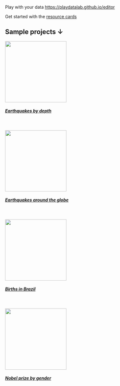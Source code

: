 
Play with your data 
https://playdatalab.github.io/editor

Get started with the [resource cards](https://docs.google.com/presentation/d/15Jf-HyuaVomNzCEYm89R8vfnGuoGCJ7yqpuK_OiLx7s/edit#slide=id.gccf60d3932_0_46)



## Sample projects ↓

[<img src="https://playdatalab.github.io/assets/earthquakes_depth.jpg" width="200">](https://playdatalab.github.io/editor/?project_url=/projects/earthquakes_scatterplot.sb3)
##### [Earthquakes by depth](https://playdatalab.github.io/editor/?project_url=/projects/earthquakes_scatterplot.sb3)

</br>

[<img src="https://playdatalab.github.io/assets/earthquakes_globe.jpg" width="200">](https://playdatalab.github.io/editor/?project_url=/projects/Earthquakes_map.sb3)
##### [Earthquakes around the globe](https://playdatalab.github.io/editor/?project_url=/projects/Earthquakes_map.sb3)

</br>

[<img src="https://playdatalab.github.io/assets/births_brazil.png" width="200">](https://playdatalab.github.io/editor/?project_url=/projects/births_brazil_region_202307.sb3)
##### [Births in Brazil](https://playdatalab.github.io/editor/?project_url=/projects/births_brazil_region_202307.sb3)

</br>

[<img src="https://playdatalab.github.io/assets/nobel_pyramid.png" width="200">](https://playdatalab.github.io/editor/?project_url=/projects/nobelprize_piramyd_202307.sb3)
##### [Nobel prize by gender](https://playdatalab.github.io/editor/?project_url=/projects/nobelprize_piramyd_202307.sb3)



